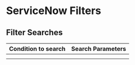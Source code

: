 # ServiceNow Filters

## Filter Searches

|Condition to search | Search Parameters |
|---|---|
| | |
| | |
